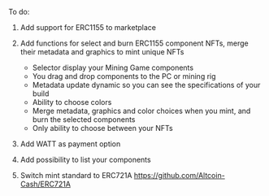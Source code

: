 To do:

1. Add support for ERC1155 to marketplace
2. Add functions for select and burn ERC1155 component NFTs, merge their metadata and graphics to mint unique NFTs
   - Selector display your Mining Game components
   - You drag and drop components to the PC or mining rig
   - Metadata update dynamic so you can see the specifications of your build
   - Ability to choose colors
   - Merge metadata, graphics and color choices when you mint, and burn the selected components
   - Only ability to choose between your NFTs

4. Add WATT as payment option
5. Add possibility to list your components 
6. Switch mint standard to ERC721A https://github.com/Altcoin-Cash/ERC721A
